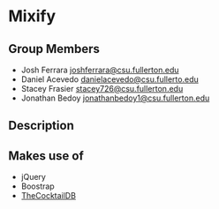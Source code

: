 # Mixify

## Group Members

* Josh Ferrara <joshferrara@csu.fullerton.edu>
* Daniel Acevedo <danielacevedo@csu.fullerto.edu>
* Stacey Frasier <stacey726@csu.fullerton.edu>
* Jonathan Bedoy <jonathanbedoy1@csu.fullerton.edu>

## Description

## Makes use of

* jQuery
* Boostrap
* [TheCocktailDB](https://www.thecocktaildb.com/)